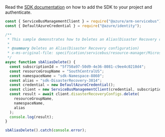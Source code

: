 Read the [SDK documentation](https://github.com/Azure/azure-sdk-for-js/blob/%40azure%2Farm-servicebus_6.0.0/sdk/servicebus/arm-servicebus/README.md) on how to add the SDK to your project and authenticate.

```javascript
const { ServiceBusManagementClient } = require("@azure/arm-servicebus");
const { DefaultAzureCredential } = require("@azure/identity");

/**
 * This sample demonstrates how to Deletes an Alias(Disaster Recovery configuration)
 *
 * @summary Deletes an Alias(Disaster Recovery configuration)
 * x-ms-original-file: specification/servicebus/resource-manager/Microsoft.ServiceBus/stable/2021-11-01/examples/disasterRecoveryConfigs/SBAliasDelete.json
 */
async function sbAliasDelete() {
  const subscriptionId = "5f750a97-50d9-4e36-8081-c9ee4c0210d4";
  const resourceGroupName = "SouthCentralUS";
  const namespaceName = "sdk-Namespace-8860";
  const alias = "sdk-DisasterRecovery-3814";
  const credential = new DefaultAzureCredential();
  const client = new ServiceBusManagementClient(credential, subscriptionId);
  const result = await client.disasterRecoveryConfigs.delete(
    resourceGroupName,
    namespaceName,
    alias
  );
  console.log(result);
}

sbAliasDelete().catch(console.error);
```
